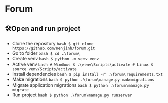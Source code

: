 # Forum

## 🛠️Open and run project
* Clone the repository ```bash $ git clone https://github.com/Kenjinh/forum.git```
* Go to folder ```bash $ cd .\forum\ ```
* Create venv ```bash $ python -m venv venv ```
* Active venv ```bash # Windows $ .\venv\Scripts\activate # Linux $ source venv/Scripts/activate ```
* Install dependencies ```bash $ pip install -r .\forum\requirements.txt ```
* Make migrations ```bash $ python .\forum\manage.py makemigrations```
* Migrate application migrations ```bash $ python .\forum\manage.py migrate```
* Run project ```bash $ python .\forum\manage.py runserver```

